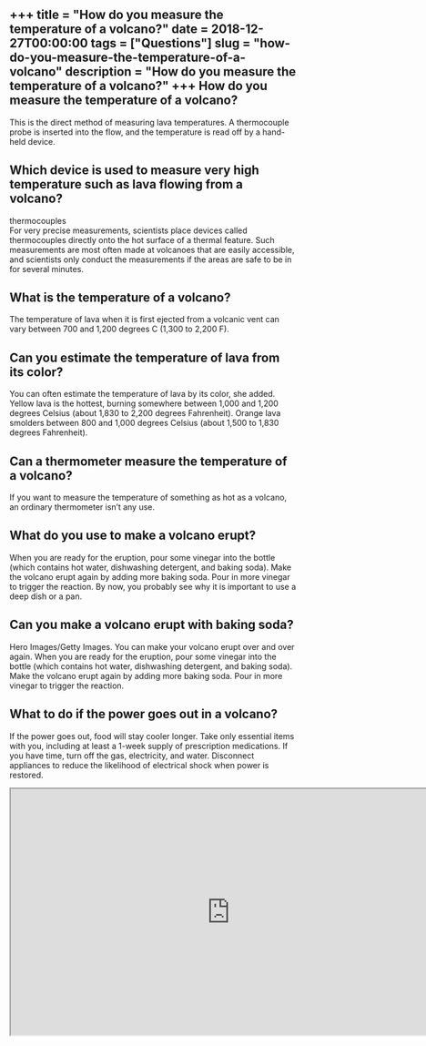 +++
title = "How do you measure the temperature of a volcano?"
date = 2018-12-27T00:00:00
tags = ["Questions"]
slug = "how-do-you-measure-the-temperature-of-a-volcano"
description = "How do you measure the temperature of a volcano?"
+++
How do you measure the temperature of a volcano?
------------------------------------------------

This is the direct method of measuring lava temperatures. A thermocouple probe is inserted into the flow, and the temperature is read off by a hand-held device.

Which device is used to measure very high temperature such as lava flowing from a volcano?
------------------------------------------------------------------------------------------

thermocouples  
For very precise measurements, scientists place devices called thermocouples directly onto the hot surface of a thermal feature. Such measurements are most often made at volcanoes that are easily accessible, and scientists only conduct the measurements if the areas are safe to be in for several minutes.

What is the temperature of a volcano?
-------------------------------------

The temperature of lava when it is first ejected from a volcanic vent can vary between 700 and 1,200 degrees C (1,300 to 2,200 F).

Can you estimate the temperature of lava from its color?
--------------------------------------------------------

You can often estimate the temperature of lava by its color, she added. Yellow lava is the hottest, burning somewhere between 1,000 and 1,200 degrees Celsius (about 1,830 to 2,200 degrees Fahrenheit). Orange lava smolders between 800 and 1,000 degrees Celsius (about 1,500 to 1,830 degrees Fahrenheit).

Can a thermometer measure the temperature of a volcano?
-------------------------------------------------------

If you want to measure the temperature of something as hot as a volcano, an ordinary thermometer isn’t any use.

What do you use to make a volcano erupt?
----------------------------------------

When you are ready for the eruption, pour some vinegar into the bottle (which contains hot water, dishwashing detergent, and baking soda). Make the volcano erupt again by adding more baking soda. Pour in more vinegar to trigger the reaction. By now, you probably see why it is important to use a deep dish or a pan.

Can you make a volcano erupt with baking soda?
----------------------------------------------

Hero Images/Getty Images. You can make your volcano erupt over and over again. When you are ready for the eruption, pour some vinegar into the bottle (which contains hot water, dishwashing detergent, and baking soda). Make the volcano erupt again by adding more baking soda. Pour in more vinegar to trigger the reaction.

What to do if the power goes out in a volcano?
----------------------------------------------

If the power goes out, food will stay cooler longer. Take only essential items with you, including at least a 1-week supply of prescription medications. If you have time, turn off the gas, electricity, and water. Disconnect appliances to reduce the likelihood of electrical shock when power is restored.

<iframe allow="accelerometer; autoplay; clipboard-write; encrypted-media; gyroscope; picture-in-picture" allowfullscreen="" class="__youtube_prefs__  epyt-is-override  no-lazyload" data-no-lazy="1" data-origheight="433" data-origwidth="770" data-skipgform_ajax_framebjll="" height="433" id="_ytid_12481" loading="lazy" src="https://www.youtube.com/embed/ySSyT44nma4?enablejsapi=1&autoplay=0&cc_load_policy=0&cc_lang_pref=&iv_load_policy=1&loop=0&modestbranding=0&rel=1&fs=1&playsinline=0&autohide=2&theme=dark&color=red&controls=1&" title="YouTube player" width="770"></iframe>